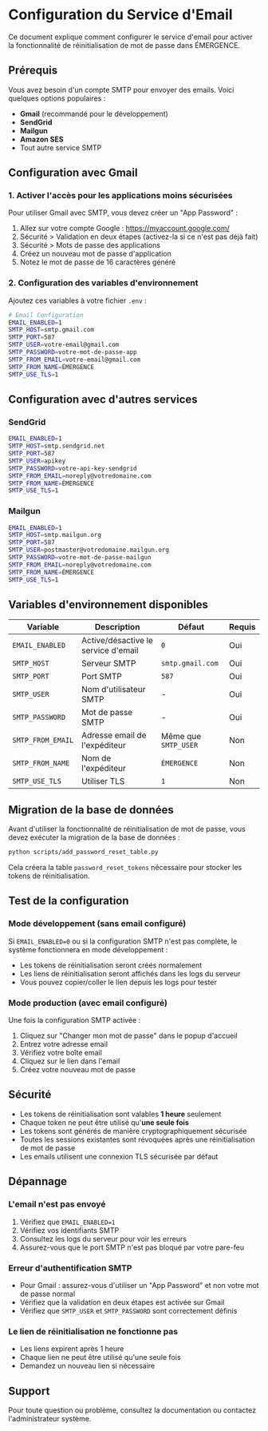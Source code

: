 # Configuration du Service d'Email

Ce document explique comment configurer le service d'email pour activer la fonctionnalité de réinitialisation de mot de passe dans ÉMERGENCE.

## Prérequis

Vous avez besoin d'un compte SMTP pour envoyer des emails. Voici quelques options populaires :

- **Gmail** (recommandé pour le développement)
- **SendGrid**
- **Mailgun**
- **Amazon SES**
- Tout autre service SMTP

## Configuration avec Gmail

### 1. Activer l'accès pour les applications moins sécurisées

Pour utiliser Gmail avec SMTP, vous devez créer un "App Password" :

1. Allez sur votre compte Google : https://myaccount.google.com/
2. Sécurité > Validation en deux étapes (activez-la si ce n'est pas déjà fait)
3. Sécurité > Mots de passe des applications
4. Créez un nouveau mot de passe d'application
5. Notez le mot de passe de 16 caractères généré

### 2. Configuration des variables d'environnement

Ajoutez ces variables à votre fichier `.env` :

```bash
# Email Configuration
EMAIL_ENABLED=1
SMTP_HOST=smtp.gmail.com
SMTP_PORT=587
SMTP_USER=votre-email@gmail.com
SMTP_PASSWORD=votre-mot-de-passe-app
SMTP_FROM_EMAIL=votre-email@gmail.com
SMTP_FROM_NAME=ÉMERGENCE
SMTP_USE_TLS=1
```

## Configuration avec d'autres services

### SendGrid

```bash
EMAIL_ENABLED=1
SMTP_HOST=smtp.sendgrid.net
SMTP_PORT=587
SMTP_USER=apikey
SMTP_PASSWORD=votre-api-key-sendgrid
SMTP_FROM_EMAIL=noreply@votredomaine.com
SMTP_FROM_NAME=ÉMERGENCE
SMTP_USE_TLS=1
```

### Mailgun

```bash
EMAIL_ENABLED=1
SMTP_HOST=smtp.mailgun.org
SMTP_PORT=587
SMTP_USER=postmaster@votredomaine.mailgun.org
SMTP_PASSWORD=votre-mot-de-passe-mailgun
SMTP_FROM_EMAIL=noreply@votredomaine.com
SMTP_FROM_NAME=ÉMERGENCE
SMTP_USE_TLS=1
```

## Variables d'environnement disponibles

| Variable | Description | Défaut | Requis |
|----------|-------------|--------|--------|
| `EMAIL_ENABLED` | Active/désactive le service d'email | `0` | Oui |
| `SMTP_HOST` | Serveur SMTP | `smtp.gmail.com` | Oui |
| `SMTP_PORT` | Port SMTP | `587` | Oui |
| `SMTP_USER` | Nom d'utilisateur SMTP | - | Oui |
| `SMTP_PASSWORD` | Mot de passe SMTP | - | Oui |
| `SMTP_FROM_EMAIL` | Adresse email de l'expéditeur | Même que `SMTP_USER` | Non |
| `SMTP_FROM_NAME` | Nom de l'expéditeur | `ÉMERGENCE` | Non |
| `SMTP_USE_TLS` | Utiliser TLS | `1` | Non |

## Migration de la base de données

Avant d'utiliser la fonctionnalité de réinitialisation de mot de passe, vous devez exécuter la migration de la base de données :

```bash
python scripts/add_password_reset_table.py
```

Cela créera la table `password_reset_tokens` nécessaire pour stocker les tokens de réinitialisation.

## Test de la configuration

### Mode développement (sans email configuré)

Si `EMAIL_ENABLED=0` ou si la configuration SMTP n'est pas complète, le système fonctionnera en mode développement :

- Les tokens de réinitialisation seront créés normalement
- Les liens de réinitialisation seront affichés dans les logs du serveur
- Vous pouvez copier/coller le lien depuis les logs pour tester

### Mode production (avec email configuré)

Une fois la configuration SMTP activée :

1. Cliquez sur "Changer mon mot de passe" dans le popup d'accueil
2. Entrez votre adresse email
3. Vérifiez votre boîte email
4. Cliquez sur le lien dans l'email
5. Créez votre nouveau mot de passe

## Sécurité

- Les tokens de réinitialisation sont valables **1 heure** seulement
- Chaque token ne peut être utilisé qu'**une seule fois**
- Les tokens sont générés de manière cryptographiquement sécurisée
- Toutes les sessions existantes sont révoquées après une réinitialisation de mot de passe
- Les emails utilisent une connexion TLS sécurisée par défaut

## Dépannage

### L'email n'est pas envoyé

1. Vérifiez que `EMAIL_ENABLED=1`
2. Vérifiez vos identifiants SMTP
3. Consultez les logs du serveur pour voir les erreurs
4. Assurez-vous que le port SMTP n'est pas bloqué par votre pare-feu

### Erreur d'authentification SMTP

- Pour Gmail : assurez-vous d'utiliser un "App Password" et non votre mot de passe normal
- Vérifiez que la validation en deux étapes est activée sur Gmail
- Vérifiez que `SMTP_USER` et `SMTP_PASSWORD` sont correctement définis

### Le lien de réinitialisation ne fonctionne pas

- Les liens expirent après 1 heure
- Chaque lien ne peut être utilisé qu'une seule fois
- Demandez un nouveau lien si nécessaire

## Support

Pour toute question ou problème, consultez la documentation ou contactez l'administrateur système.

